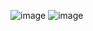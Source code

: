 ![image](https://github.com/Rahul-chaurasiya/Leetcode-Practice-Problem/assets/77222540/0162e262-3a4e-4f09-a810-56f660d92dc1)
![image](https://github.com/Rahul-chaurasiya/Leetcode-Practice-Problem/assets/77222540/d11da3b3-c268-4c6e-8b00-9798bb5cb4e0)

